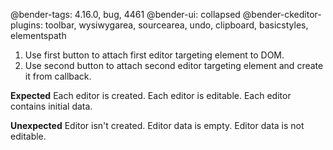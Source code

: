 @bender-tags: 4.16.0, bug, 4461
@bender-ui: collapsed
@bender-ckeditor-plugins: toolbar, wysiwygarea, sourcearea, undo, clipboard, basicstyles, elementspath

1. Use first button to attach first editor targeting element to DOM.
2. Use second button to attach second editor targeting element and create it from callback.

**Expected** Each editor is created. Each editor is editable. Each editor contains initial data.

**Unexpected** Editor isn't created. Editor data is empty. Editor data is not editable.
